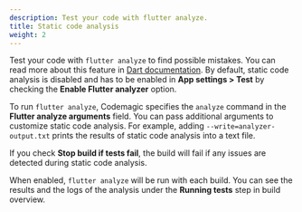 ```yaml
---
description: Test your code with flutter analyze.
title: Static code analysis
weight: 2
---
```


Test your code with `flutter analyze` to find possible mistakes. You can read more about this feature in [Dart documentation](https://dart.dev/guides/language/analysis-options). By default, static code analysis is disabled and has to be enabled in **App settings > Test** by checking the **Enable Flutter analyzer** option.

To run `flutter analyze`, Codemagic specifies the `analyze` command in the **Flutter analyze arguments** field. You can pass additional arguments to customize static code analysis. For example, adding `--write=analyzer-output.txt` prints the results of static code analysis into a text file. 

If you check **Stop build if tests fail**, the build will fail if any issues are detected during static code analysis.

When enabled, `flutter analyze` will be run with each build. You can see the results and the logs of the analysis under the **Running tests** step in build overview.
